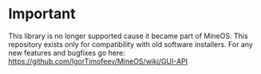 Important
======
This library is no longer supported cause it became part of MineOS. This repository exists only for compatibility with old software installers. For any new features and bugfixes go here: https://github.com/IgorTimofeev/MineOS/wiki/GUI-API
